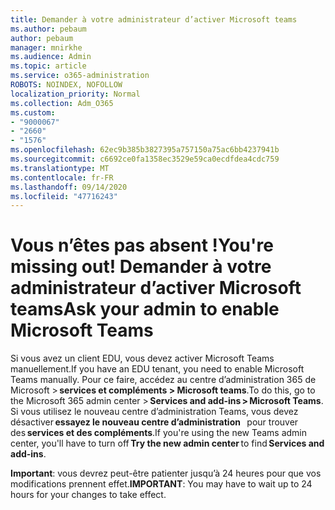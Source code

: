 ```yaml
---
title: Demander à votre administrateur d’activer Microsoft teams
ms.author: pebaum
author: pebaum
manager: mnirkhe
ms.audience: Admin
ms.topic: article
ms.service: o365-administration
ROBOTS: NOINDEX, NOFOLLOW
localization_priority: Normal
ms.collection: Adm_O365
ms.custom:
- "9000067"
- "2660"
- "1576"
ms.openlocfilehash: 62ec9b385b3827395a757150a75ac6bb4237941b
ms.sourcegitcommit: c6692ce0fa1358ec3529e59ca0ecdfdea4cdc759
ms.translationtype: MT
ms.contentlocale: fr-FR
ms.lasthandoff: 09/14/2020
ms.locfileid: "47716243"
---
```

# <a name="youre-missing-out-ask-your-admin-to-enable-microsoft-teams"></a><span data-ttu-id="e696c-102">Vous n’êtes pas absent !</span><span class="sxs-lookup"><span data-stu-id="e696c-102">You're missing out!</span></span> <span data-ttu-id="e696c-103">Demander à votre administrateur d’activer Microsoft teams</span><span class="sxs-lookup"><span data-stu-id="e696c-103">Ask your admin to enable Microsoft Teams</span></span>

<span data-ttu-id="e696c-104">Si vous avez un client EDU, vous devez activer Microsoft Teams manuellement.</span><span class="sxs-lookup"><span data-stu-id="e696c-104">If you have an EDU tenant, you need to enable Microsoft Teams manually.</span></span> <span data-ttu-id="e696c-105">Pour ce faire, accédez au centre d’administration 365 de Microsoft > **services et compléments > Microsoft teams**.</span><span class="sxs-lookup"><span data-stu-id="e696c-105">To do this, go to the Microsoft 365 admin center > **Services and add-ins > Microsoft Teams**.</span></span> <span data-ttu-id="e696c-106">Si vous utilisez le nouveau centre d’administration Teams, vous devez désactiver **essayez le nouveau centre d’administration**   pour trouver des **services et des compléments**.</span><span class="sxs-lookup"><span data-stu-id="e696c-106">If you're using the new Teams admin center, you'll have to turn off **Try the new admin center** to find **Services and add-ins**.</span></span> 

<span data-ttu-id="e696c-107">**Important**: vous devrez peut-être patienter jusqu’à 24 heures pour que vos modifications prennent effet.</span><span class="sxs-lookup"><span data-stu-id="e696c-107">**IMPORTANT**: You may have to wait up to 24 hours for your changes to take effect.</span></span>